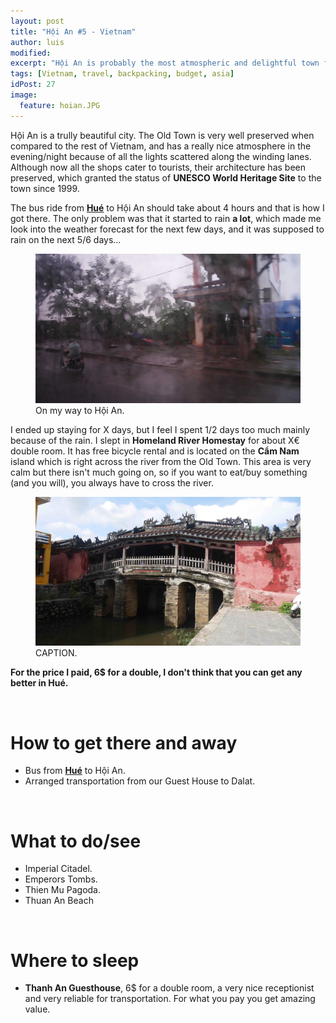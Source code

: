 ```yaml
---
layout: post
title: "Hội An #5 - Vietnam"
author: luis
modified:
excerpt: "Hội An is probably the most atmospheric and delightful town for tourists in Vietnam. The old town is very well preserved and bursts romantism."
tags: [Vietnam, travel, backpacking, budget, asia]
idPost: 27
image:
  feature: hoian.JPG
---
```


Hội An is a trully beautiful city. The Old Town is very well preserved when compared to the rest of Vietnam, and has a really nice atmosphere in the evening/night because of all the lights scattered along the winding lanes. Although now all the shops cater to tourists, their architecture has been preserved, which granted the status of <b>UNESCO World Heritage Site</b> to the town since 1999.

The bus ride from <b><a href="{{site.url}}/Hue" target="_blank">Hué</a></b> to Hội An should take about 4 hours and that is how I got there. The only problem was that it started to rain <b>a lot</b>, which made me look into the weather forecast for the next few days, and it was supposed to rain on the next 5/6 days...

<figure>
	<a href="../images/vietnam/hoian/hoian1.JPG"><img src="../images/vietnam/hoian/hoian1.JPG"></a>
	<figcaption>On my way to Hội An.</figcaption>
</figure>

I ended up staying for X days, but I feel I spent 1/2 days too much mainly because of the rain. I slept in <b>Homeland River Homestay</b> for about X€ double room. It has free bicycle rental and is located on the <b>Cẩm Nam</b> island which is right across the river from the Old Town. This area is very calm but there isn't much going on, so if you want to eat/buy something (and you will), you always have to cross the river.




<figure>
	<a href="../images/vietnam/hoian/hoian2.JPG"><img src="../images/vietnam/hoian/hoian2.JPG"></a>
	<figcaption>CAPTION.</figcaption>
</figure>

<b><highlight><middle>For the price I paid, 6$ for a double, I don't think that you can get any better in Hué.</middle></highlight></b>



<br>
<h1>How to get there and away</h1>
<ul>
<li>Bus from <b><a href="{{site.url}}/Hue" target="_blank">Hué</a></b> to Hội An.</li>
<li>Arranged transportation from our Guest House to Dalat.</li>
</ul>

<br>
<h1>What to do/see</h1>
<ul>
<li>Imperial Citadel.</li>
<li>Emperors Tombs.</li>
<li>Thien Mu Pagoda.</li>
<li>Thuan An Beach</li>
</ul>

<br>
<h1>Where to sleep</h1>
<ul>
<li><b>Thanh An Guesthouse</b>, 6$ for a double room, a very nice receptionist and very reliable for transportation. For what you pay you get amazing value.</li>
</ul>